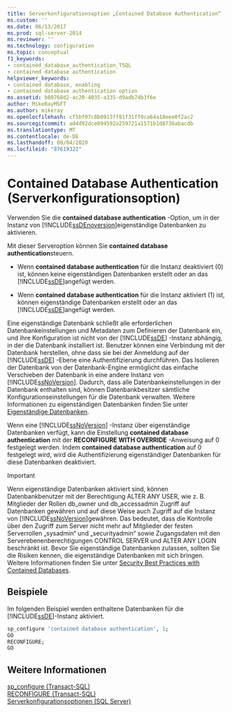 ```yaml
---
title: Serverkonfigurationsoption „Contained Database Authentication“ | Microsoft-Dokumentation
ms.custom: ''
ms.date: 06/13/2017
ms.prod: sql-server-2014
ms.reviewer: ''
ms.technology: configuration
ms.topic: conceptual
f1_keywords:
- contained_database_authentication_TSQL
- contained database authentication
helpviewer_keywords:
- contained database, enabling
- contained database authentication option
ms.assetid: b80768d2-ac20-4035-a335-d9adb74b3f6e
author: MikeRayMSFT
ms.author: mikeray
ms.openlocfilehash: cf5bf07c8b0913ff81f31ff0ca64a18eee0f2ac2
ms.sourcegitcommit: ad4d92dce894592a259721a1571b1d8736abacdb
ms.translationtype: MT
ms.contentlocale: de-DE
ms.lasthandoff: 08/04/2020
ms.locfileid: "87619322"
---
```

# <a name="contained-database-authentication-server-configuration-option"></a>Contained Database Authentication (Serverkonfigurationsoption)
  Verwenden Sie die **contained database authentication** -Option, um in der Instanz von [!INCLUDE[ssDEnoversion](../../includes/ssdenoversion-md.md)]eigenständige Datenbanken zu aktivieren.  
  
 Mit dieser Serveroption können Sie **contained database authentication**steuern.  
  
-   Wenn **contained database authentication** für die Instanz deaktiviert (0) ist, können keine eigenständigen Datenbanken erstellt oder an das [!INCLUDE[ssDE](../../includes/ssde-md.md)]angefügt werden.  
  
-   Wenn **contained database authentication** für die Instanz aktiviert (1) ist, können eigenständige Datenbanken erstellt oder an das [!INCLUDE[ssDE](../../includes/ssde-md.md)]angefügt werden.  
  
 Eine eigenständige Datenbank schließt alle erforderlichen Datenbankeinstellungen und Metadaten zum Definieren der Datenbank ein, und ihre Konfiguration ist nicht von der [!INCLUDE[ssDE](../../includes/ssde-md.md)] -Instanz abhängig, in der die Datenbank installiert ist. Benutzer können eine Verbindung mit der Datenbank herstellen, ohne dass sie bei der Anmeldung auf der [!INCLUDE[ssDE](../../includes/ssde-md.md)] -Ebene eine Authentifizierung durchführen. Das Isolieren der Datenbank von der Datenbank-Engine ermöglicht das einfache Verschieben der Datenbank in eine andere Instanz von [!INCLUDE[ssNoVersion](../../includes/ssnoversion-md.md)]. Dadurch, dass alle Datenbankeinstellungen in der Datenbank enthalten sind, können Datenbankbesitzer sämtliche Konfigurationseinstellungen für die Datenbank verwalten. Weitere Informationen zu eigenständigen Datenbanken finden Sie unter [Eigenständige Datenbanken](../../relational-databases/databases/contained-databases.md).  
  
 Wenn eine [!INCLUDE[ssNoVersion](../../includes/ssnoversion-md.md)] -Instanz über eigenständige Datenbanken verfügt, kann die Einstellung **contained database authentication** mit der **RECONFIGURE WITH OVERRIDE** -Anweisung auf 0 festgelegt werden. Indem **contained database authentication** auf 0 festgelegt wird, wird die Authentifizierung eigenständiger Datenbanken für diese Datenbanken deaktiviert.  
  
> [!IMPORTANT]  
>  Wenn eigenständige Datenbanken aktiviert sind, können Datenbankbenutzer mit der Berechtigung ALTER ANY USER, wie z. B. Mitglieder der Rollen db_owner und db_accessadmin Zugriff auf Datenbanken gewähren und auf diese Weise auch Zugriff auf die Instanz von [!INCLUDE[ssNoVersion](../../includes/ssnoversion-md.md)]gewähren. Das bedeutet, dass die Kontrolle über den Zugriff zum Server nicht mehr auf Mitglieder der festen Serverrollen „sysadmin“ und „securityadmin“ sowie Zugangsdaten mit den Serverebenenberechtigungen CONTROL SERVER und ALTER ANY LOGIN beschränkt ist. Bevor Sie eigenständige Datenbanken zulassen, sollten Sie die Risiken kennen, die eigenständige Datenbanken mit sich bringen. Weitere Informationen finden Sie unter [Security Best Practices with Contained Databases](../../relational-databases/databases/security-best-practices-with-contained-databases.md).  
  
## <a name="examples"></a>Beispiele  
 Im folgenden Beispiel werden enthaltene Datenbanken für die [!INCLUDE[ssDE](../../includes/ssde-md.md)]-Instanz aktiviert.  
  
```sql  
sp_configure 'contained database authentication', 1;  
GO  
RECONFIGURE;  
GO  
```  
  
## <a name="see-also"></a>Weitere Informationen  
 [sp_configure &#40;Transact-SQL&#41;](/sql/relational-databases/system-stored-procedures/sp-configure-transact-sql)   
 [RECONFIGURE &#40;Transact-SQL&#41;](/sql/t-sql/language-elements/reconfigure-transact-sql)   
 [Serverkonfigurationsoptionen &#40;SQL Server&#41;](server-configuration-options-sql-server.md)  
  
  
